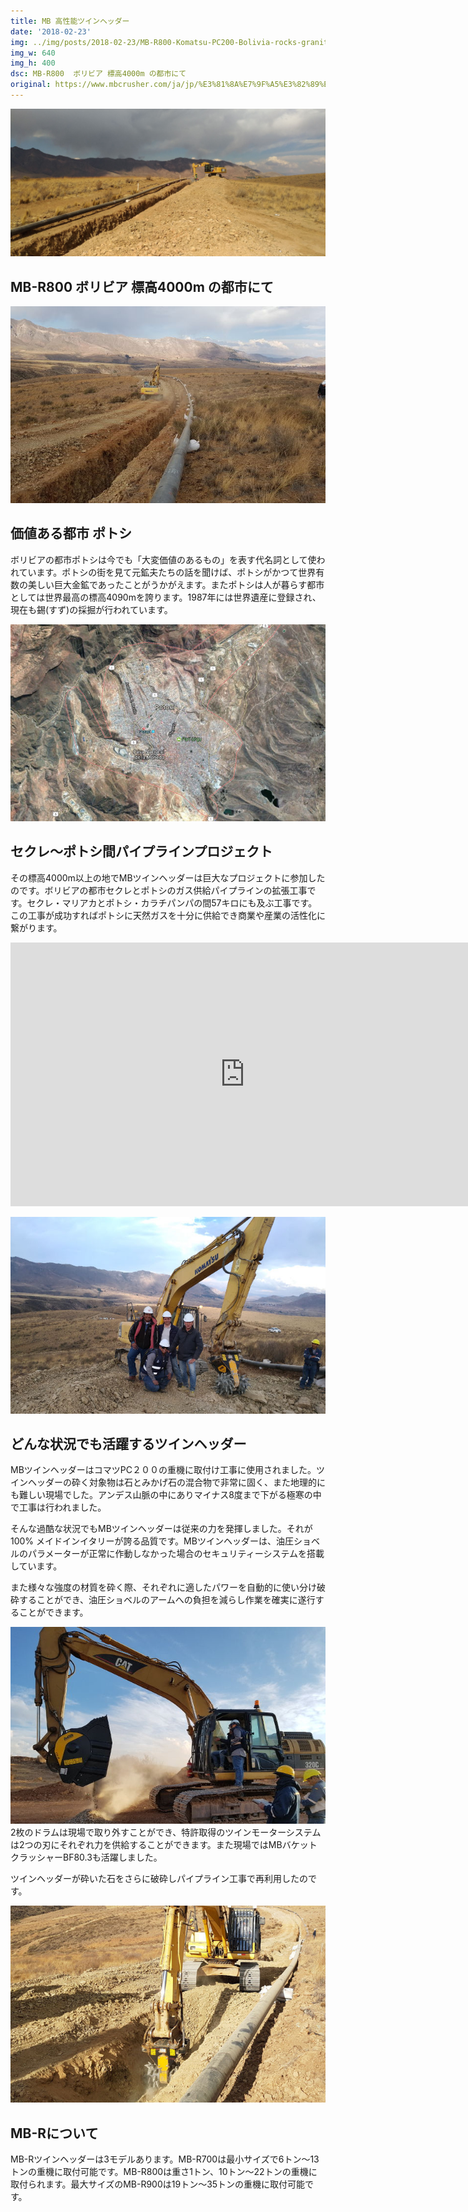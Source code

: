 ```yaml
---
title: MB 高性能ツインヘッダー
date: '2018-02-23'
img: ../img/posts/2018-02-23/MB-R800-Komatsu-PC200-Bolivia-rocks-granite-2-_640x400.jpg
img_w: 640
img_h: 400
dsc: MB-R800  ボリビア 標高4000m の都市にて
original: https://www.mbcrusher.com/ja/jp/%E3%81%8A%E7%9F%A5%E3%82%89%E3%81%9B/news/mb-%E9%AB%98%E6%80%A7%E8%83%BD%E3%83%84%E3%82%A4%E3%83%B3%E3%83%98%E3%83%83%E3%83%80%E3%83%BC
---
```

<img 
    src="../img/posts/2018-02-23/Cantiere1.1280x600.jpg"
    alt="Cantiere1.1280x600"
    class="rounded-2xl"
/>

## MB-R800  ボリビア 標高4000m の都市にて
<img 
    src="../img/posts/2018-02-23/Cantiere2.640x400.jpg"
    alt="Cantiere2.640x400"
    class="rounded-2xl"
/>

## 価値ある都市 ポトシ
ボリビアの都市ポトシは今でも「大変価値のあるもの」を表す代名詞として使われています。ポトシの街を見て元鉱夫たちの話を聞けば、ポトシがかつて世界有数の美しい巨大金鉱であったことがうかがえます。またポトシは人が暮らす都市としては世界最高の標高4090mを誇ります。1987年には世界遺産に登録され、現在も錫(すず)の採掘が行われています。

<img 
    src="../img/posts/2018-02-23/Satellite.640x400.jpg"
    alt="Satellite.640x400"
    class="rounded-2xl"
/>

## セクレ〜ポトシ間パイプラインプロジェクト
その標高4000m以上の地でMBツインヘッダーは巨大なプロジェクトに参加したのです。ボリビアの都市セクレとポトシのガス供給パイプラインの拡張工事です。セクレ・マリアカとポトシ・カラチパンパの間57キロにも及ぶ工事です。この工事が成功すればポトシに天然ガスを十分に供給でき商業や産業の活性化に繋がります。

<iframe width="750" height="422" src="https://www.youtube.com/embed/gpmr8QGikMk" frameborder="0" allow="accelerometer; autoplay; clipboard-write; encrypted-media; gyroscope; picture-in-picture" allowfullscreen></iframe>

<img 
    src="../img/posts/2018-02-23/MBTeamBolivia.640x400.jpg"
    alt="MBTeamBolivia.640x400"
    class="rounded-2xl"
/>

## どんな状況でも活躍するツインヘッダー
MBツインヘッダーはコマツPC２００の重機に取付け工事に使用されました。ツインヘッダーの砕く対象物は石とみかげ石の混合物で非常に固く、また地理的にも難しい現場でした。アンデス山脈の中にありマイナス8度まで下がる極寒の中で工事は行われました。


そんな過酷な状況でもMBツインヘッダーは従来の力を発揮しました。それが100% メイドインイタリーが誇る品質です。MBツインヘッダーは、油圧ショベルのパラメーターが正常に作動しなかった場合のセキュリティーシステムを搭載しています。


また様々な強度の材質を砕く際、それぞれに適したパワーを自動的に使い分け破砕することができ、油圧ショベルのアームへの負担を減らし作業を確実に遂行することができます。

<img 
    src="../img/posts/2018-02-23/BF80.3-Caterpillar-Bolivia.640x400.jpg"
    alt="BF80.3 Caterpillar Bolivia.640x400"
    class="rounded-2xl"
/>
2枚のドラムは現場で取り外すことができ、特許取得のツインモーターシステムは2つの刃にそれぞれ力を供給することができます。また現場ではMBバケットクラッシャーBF80.3も活躍しました。

ツインヘッダーが砕いた石をさらに破砕しパイプライン工事で再利用したのです。

<img 
    src="../img/posts/2018-02-23/MB-R800_KomatsuPC200_Bolivia_rocks_granite_640x400 (1).jpg"
    alt="MB R800 KomatsuPC200 Bolivia rocks granite 640x400 (1)"
    class="rounded-2xl"
/>

## MB-Rについて
MB-Rツインヘッダーは3モデルあります。MB-R700は最小サイズで6トン〜13トンの重機に取付可能です。MB-R800は重さ1トン、10トン〜22トンの重機に取付られます。最大サイズのMB-R900は19トン〜35トンの重機に取付可能です。